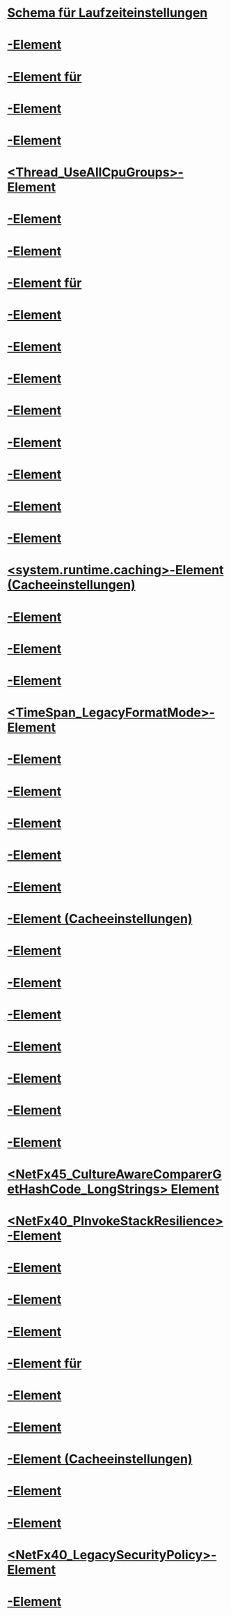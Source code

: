 # [Schema für Laufzeiteinstellungen](index.md)
# [<alwaysFlowImpersonationPolicy>-Element](alwaysflowimpersonationpolicy-element.md)
# [<clear>-Element für <namedCaches>](clear-element-for-namedcaches.md)
# [<legacyCorruptedStateExceptionsPolicy>-Element](legacycorruptedstateexceptionspolicy-element.md)
# [<codeBase>-Element](codebase-element.md)
# [<Thread_UseAllCpuGroups>-Element](thread-useallcpugroups-element.md)
# [<ThrowUnobservedTaskExceptions>-Element](throwunobservedtaskexceptions-element.md)
# [<assemblyIdentity>-Element](assemblyidentity-element-for-runtime.md)
# [<add>-Element für <namedCaches>](add-element-for-namedcaches.md)
# [<appDomainManagerAssembly>-Element](appdomainmanagerassembly-element.md)
# [<enforceFIPSPolicy>-Element](enforcefipspolicy-element.md)
# [<GCCpuGroup>-Element](gccpugroup-element.md)
# [<UseRandomizedStringHashAlgorithm>-Element](userandomizedstringhashalgorithm-element.md)
# [<disableCachingBindingFailures>-Element](disablecachingbindingfailures-element.md)
# [<appDomainManagerType>-Element](appdomainmanagertype-element.md)
# [<qualifyAssembly>-Element](qualifyassembly-element.md)
# [<PreferComInsteadOfManagedRemoting>-Element](prefercominsteadofmanagedremoting-element.md)
# [<system.runtime.caching>-Element (Cacheeinstellungen)](system-runtime-caching-element-cache-settings.md)
# [<assemblyBinding>-Element](assemblybinding-element-for-runtime.md)
# [<forcePerformanceCounterUniqueSharedMemoryReads>-Element](forceperformancecounteruniquesharedmemoryreads-element.md)
# [<gcServer>-Element](gcserver-element.md)
# [<TimeSpan_LegacyFormatMode>-Element](timespan-legacyformatmode-element.md)
# [<relativeBindForResources>-Element](relativebindforresources-element.md)
# [<generatePublisherEvidence>-Element](generatepublisherevidence-element.md)
# [<CompatSortNLSVersion>-Element](compatsortnlsversion-element.md)
# [<bypassTrustedAppStrongNames>-Element](bypasstrustedappstrongnames-element.md)
# [<legacyImpersonationPolicy>-Element](legacyimpersonationpolicy-element.md)
# [<namedCaches>-Element (Cacheeinstellungen)](namedcaches-element-cache-settings.md)
# [<bindingRedirect>-Element](bindingredirect-element.md)
# [<supportPortability>-Element](supportportability-element.md)
# [<developmentMode>-Element](developmentmode-element.md)
# [<gcAllowVeryLargeObjects>-Element](gcallowverylargeobjects-element.md)
# [<disableFusionUpdatesFromADManager>-Element](disablefusionupdatesfromadmanager-element.md)
# [<gcConcurrent>-Element](gcconcurrent-element.md)
# [<publisherPolicy>-Element](publisherpolicy-element.md)
# [<NetFx45_CultureAwareComparerGetHashCode_LongStrings> Element](netfx45-cultureawarecomparergethashcode-longstrings-element.md)
# [<NetFx40_PInvokeStackResilience>-Element](netfx40-pinvokestackresilience-element.md)
# [<disableCommitThreadStack>-Element](disablecommitthreadstack-element.md)
# [<shadowCopyVerifyByTimestamp>-Element](shadowcopyverifybytimestamp-element.md)
# [<etwEnable>-Element](etwenable-element.md)
# [<remove>-Element für <namedCaches>](remove-element-for-namedcaches.md)
# [<runtime>-Element](runtime-element.md)
# [<UseSmallInternalThreadStacks>-Element](usesmallinternalthreadstacks-element.md)
# [<memoryCache>-Element (Cacheeinstellungen)](memorycache-element-cache-settings.md)
# [<dependentAssembly>-Element](dependentassembly-element.md)
# [<probing>-Element](probing-element.md)
# [<NetFx40_LegacySecurityPolicy>-Element](netfx40-legacysecuritypolicy-element.md)
# [<appDomainResourceMonitoring>-Element](appdomainresourcemonitoring-element.md)
# [<loadFromRemoteSources>](loadfromremotesources-element.md)
